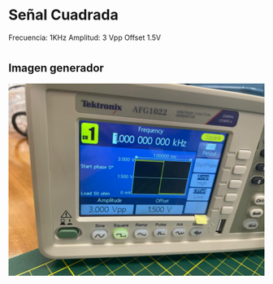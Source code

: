 # Señal Cuadrada
Frecuencia: 1KHz
Amplitud: 3 Vpp
Offset 1.5V
# 

## Imagen generador

<img src="Generador_onda_cuadrada.jpeg">
